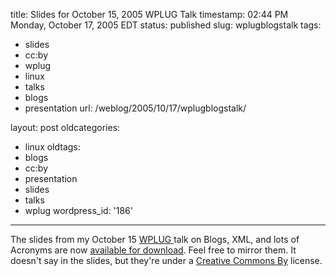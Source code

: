 title: Slides for October 15, 2005 WPLUG Talk
timestamp: 02:44 PM Monday, October 17, 2005 EDT
status: published
slug: wplugblogstalk
tags:
- slides
- cc:by
- wplug
- linux
- talks
- blogs
- presentation
url: /weblog/2005/10/17/wplugblogstalk/

layout: post
oldcategories:
- linux
oldtags:
- blogs
- cc:by
- presentation
- slides
- talks
- wplug
wordpress_id: '186'

---

The slides from my October 15 [WPLUG ](http://www.wplug.org/)talk on Blogs, XML, and lots of Acronyms are now [available for download](/misc/20051015-wplug-blogs.pdf).  Feel free to mirror them.  It doesn't say in the slides, but they're under a [Creative Commons By](http://creativecommons.org/licenses/by/2.0/) license.
